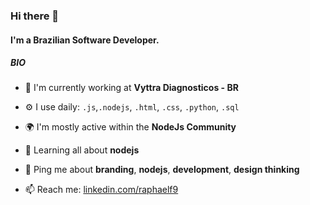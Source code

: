 ### Hi there 👋

#### I'm a Brazilian Software Developer.

##### BIO

- 🏢 I'm currently working at **Vyttra Diagnosticos - BR**

- ⚙️ I use daily: `.js`,`.nodejs`, `.html`, `.css`, `.python`, `.sql`

- 🌍 I'm mostly active within the **NodeJs Community**

- 🌱 Learning all about **nodejs**

- 💬 Ping me about **branding**, **nodejs**, **development**, **design thinking**
 
- 📫 Reach me: [linkedin.com/raphaelf9](https://www.linkedin.com/in/raphaelf9/)
   

